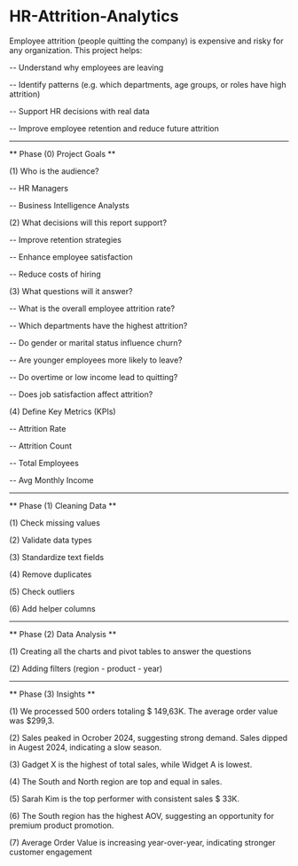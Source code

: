 # HR-Attrition-Analytics
Employee attrition (people quitting the company) is expensive and risky for any organization.
This project helps:

-- Understand why employees are leaving

-- Identify patterns (e.g. which departments, age groups, or roles have high attrition)

-- Support HR decisions with real data

-- Improve employee retention and reduce future attrition

----------------------------------------------------------------------------------------------------

** Phase (0) Project Goals **

(1) Who is the audience?

-- HR Managers

-- Business Intelligence Analysts

(2) What decisions will this report support?

-- Improve retention strategies

-- Enhance employee satisfaction

-- Reduce costs of hiring

(3) What questions will it answer?

-- What is the overall employee attrition rate?

-- Which departments have the highest attrition?

-- Do gender or marital status influence churn?

-- Are younger employees more likely to leave?

-- Do overtime or low income lead to quitting?

-- Does job satisfaction affect attrition?

(4) Define Key Metrics (KPIs)

-- Attrition Rate	

-- Attrition Count	

-- Total Employees

-- Avg Monthly Income

----------------------------------------------------------------------------------------------------

** Phase (1) Cleaning Data **

(1) Check missing values

(2) Validate data types

(3) Standardize text fields

(4) Remove duplicates

(5) Check outliers

(6) Add helper columns

----------------------------------------------------------------------------------------------------

** Phase (2) Data Analysis **

(1) Creating all the charts and pivot tables to answer the questions

(2) Adding filters (region - product - year)

----------------------------------------------------------------------------------------------------

** Phase (3) Insights **

(1) We processed 500 orders totaling $ 149,63K. The average order value was $299,3.

(2) Sales peaked in Ocrober 2024, suggesting strong demand. Sales dipped in Augest 2024, indicating a slow season.

(3) Gadget X is the highest of total sales, while Widget A is lowest.

(4) The South and North region are top and equal in sales.

(5) Sarah Kim is the top performer with consistent sales $ 33K.

(6) The South region has the highest AOV, suggesting an opportunity for premium product promotion.

(7) Average Order Value is increasing year-over-year, indicating stronger customer engagement
